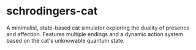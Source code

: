 # schrodingers-cat
A minimalist, state-based cat simulator exploring the duality of presence and affection. Features multiple endings and a dynamic action system based on the cat's unknowable quantum state.
